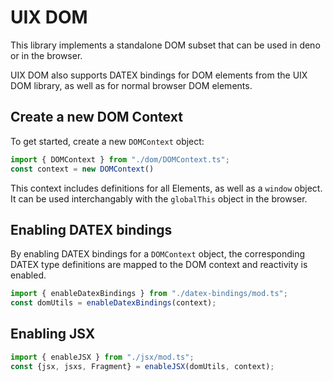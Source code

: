 # UIX DOM

This library implements a standalone DOM subset that can be used in deno or in the browser.

UIX DOM also supports DATEX bindings for DOM elements from the UIX DOM library, as well as for normal browser DOM elements.


## Create a new DOM Context

To get started, create a new `DOMContext` object:

```ts
import { DOMContext } from "./dom/DOMContext.ts";
const context = new DOMContext()
```
This context includes definitions for all Elements, as well as a `window` object.
It can be used interchangably with the `globalThis` object in the browser.

## Enabling DATEX bindings

By enabling DATEX bindings for a `DOMContext` object,
the corresponding DATEX type definitions are mapped to the DOM context
and reactivity is enabled.

```ts
import { enableDatexBindings } from "./datex-bindings/mod.ts";
const domUtils = enableDatexBindings(context);
```

## Enabling JSX

```ts
import { enableJSX } from "./jsx/mod.ts";
const {jsx, jsxs, Fragment} = enableJSX(domUtils, context);
```